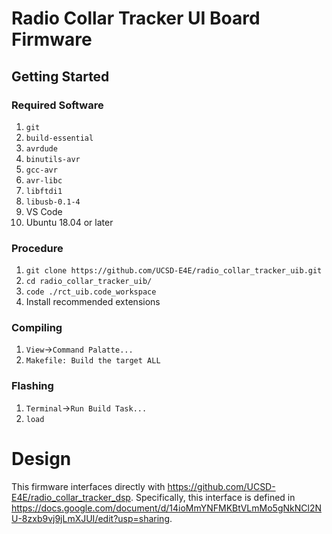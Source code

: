 # Radio Collar Tracker UI Board Firmware
## Getting Started
### Required Software
1.	`git`
2.	`build-essential`
3.	`avrdude`
4.	`binutils-avr`
5.	`gcc-avr`
6.	`avr-libc`
7.	`libftdi1`
8.	`libusb-0.1-4`
9.	VS Code
10.	Ubuntu 18.04 or later

### Procedure
1.	`git clone https://github.com/UCSD-E4E/radio_collar_tracker_uib.git`
2.	`cd radio_collar_tracker_uib/`
3.	`code ./rct_uib.code_workspace`
4.	Install recommended extensions

### Compiling
1.	`View`->`Command Palatte...`
2.	`Makefile: Build the target ALL`

### Flashing
1.	`Terminal`->`Run Build Task...`
2.	`load`

# Design
This firmware interfaces directly with https://github.com/UCSD-E4E/radio_collar_tracker_dsp.  Specifically, this interface is defined in https://docs.google.com/document/d/14ioMmYNFMKBtVLmMo5gNkNCl2NU-8zxb9vj9jLmXJUI/edit?usp=sharing.
